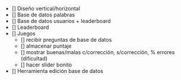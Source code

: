 - [] Diseño vertical/horizontal
- [] Base de datos palabras
- [] Base de datos usuarios + leaderboard
- [] Leaderboard
- [] Juegos
  - [] recibir preguntas de base de datos
  - [] almacenar puntaje
  - [] mostrar buenas/malas c/corrección, s/corrección, % errores (dificultad)
  - [] hacer slider bonito
- [] Herramienta edición base de datos